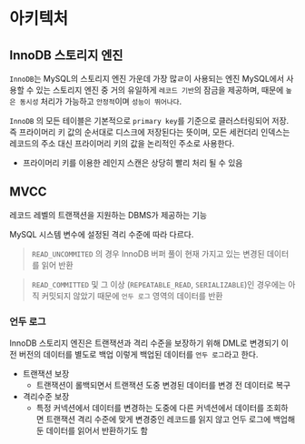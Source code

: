 # 아키텍처

## InnoDB 스토리지 엔진

`InnoDB`는  MySQL의 스토리지 엔진 가운데 가장 많ㄹ이 사용되는 엔진
MySQL에서 사용할 수 있는 스토리지 엔진 중 거의 유일하게 `레코드 기반`의 잠금을 제공하며, 
때문에 `높은 동시성` 처리가 가능하고 `안정적`이며 `성능이 뛰어나다`.

`InnoDB` 의 모든 테이블은 기본적으로 `primary key`를 기준으로 클러스터링되어 저장.
즉 프라이머리 키 값의 순서대로 디스크에 저장된다는 뜻이며, 모든 세컨더리 인덱스는 레코드의 주소 대신 프라이머리
키의 값을 논리적인 주소로 사용한다.
 - 프라이머리 키를 이용한 레인지 스캔은 상당히 빨리 처리 될 수 있음

## MVCC
레코드 레벨의 트랜잭션을 지원하는 DBMS가 제공하는 기능

MySQL 시스템 변수에 설정된 격리 수준에 따라 다르다.

> `READ_UNCOMMITED` 의 경우 InnoDB 버퍼 풀이 현재 가지고 있는 변경된 데이터를 읽어 반환

> `READ_COMMITTED` 및 그 이상 (`REPEATABLE_READ`, `SERIALIZABLE`)인 경우에는
>  아직 커밋되지 않았기 때문에 `언두 로그` 영역의 데이터를 반환

### 언두 로그
InnoDB 스토리지 엔진은 트랜잭션과 격리 수준을 보장하기 위해 DML로 변경되기 이전 버전의 데이터를 별도로 백업
이렇게 백업된 데이터를 `언두 로그`라고 한다.
 - 트랜잭션 보장
   - 트랜잭션이 롤백되면서 트랜잭션 도중 변경된 데이터를 변경 전 데이터로 복구
 - 격리수준 보장
   - 특정 커넥션에서 데이터를 변경하는 도중에 다른 커넥션에서 데이터를 조회하면 트랜잭션 격리 수준에 맞게 변경중인 레코드를 읽지 않고 언두 로그에 백업해둔 데이터를 읽어서 반환하기도 함


